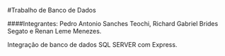 #Trabalho de Banco de Dados

####Integrantes: Pedro Antonio Sanches Teochi, Richard Gabriel Brides Segato e Renan Leme Menezes.

<p>Integração de banco de dados SQL SERVER com Express.</p>

